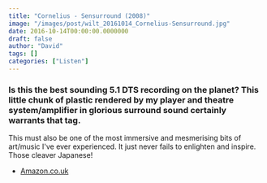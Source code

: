 ```yaml
---
title: "Cornelius - Sensurround (2008)"
image: "/images/post/wilt_20161014_Cornelius-Sensurround.jpg"
date: 2016-10-14T00:00:00.0000000
draft: false
author: "David"
tags: []
categories: ["Listen"]
---
```

### Is this the best sounding 5.1 DTS recording on the planet? This little chunk of plastic rendered by my player and theatre system/amplifier in glorious surround sound certainly warrants that tag.

 This must also be one of the most immersive and mesmerising bits of art/music I've ever experienced. It just never fails to enlighten and inspire. Those cleaver Japanese!

-  [Amazon.co.uk](https://www.amazon.co.uk/SENSURROUND-B-SIDES/dp/B001CISIL2/ref=sr_1_fkmr0_2?s=dvd&amp;ie=UTF8&amp;qid=1476438313&amp;sr=8-2-fkmr0&amp;keywords=cornelius+sensurround)